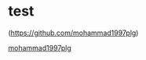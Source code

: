 # test

(https://github.com/mohammad1997plg)

[mohammad1997plg](https://github.com/mohammad1997plg)

